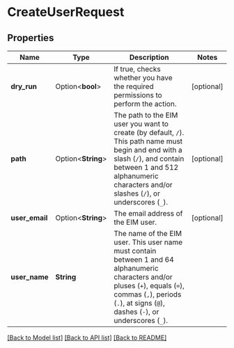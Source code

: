 # CreateUserRequest

## Properties

Name | Type | Description | Notes
------------ | ------------- | ------------- | -------------
**dry_run** | Option<**bool**> | If true, checks whether you have the required permissions to perform the action. | [optional]
**path** | Option<**String**> | The path to the EIM user you want to create (by default, `/`). This path name must begin and end with a slash (`/`), and contain between 1 and 512 alphanumeric characters and/or slashes (`/`), or underscores (`_`). | [optional]
**user_email** | Option<**String**> | The email address of the EIM user. | [optional]
**user_name** | **String** | The name of the EIM user. This user name must contain between 1 and 64 alphanumeric characters and/or pluses (`+`), equals (`=`), commas (`,`), periods (`.`), at signs (`@`), dashes (`-`), or underscores (`_`). | 

[[Back to Model list]](../README.md#documentation-for-models) [[Back to API list]](../README.md#documentation-for-api-endpoints) [[Back to README]](../README.md)


